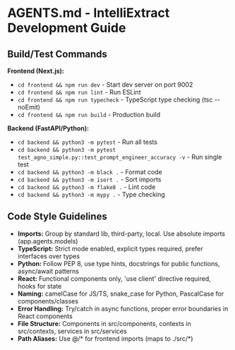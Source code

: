 # AGENTS.md - IntelliExtract Development Guide

## Build/Test Commands
**Frontend (Next.js):**
- `cd frontend && npm run dev` - Start dev server on port 9002
- `cd frontend && npm run lint` - Run ESLint
- `cd frontend && npm run typecheck` - TypeScript type checking (tsc --noEmit)
- `cd frontend && npm run build` - Production build

**Backend (FastAPI/Python):**
- `cd backend && python3 -m pytest` - Run all tests
- `cd backend && python3 -m pytest test_agno_simple.py::test_prompt_engineer_accuracy -v` - Run single test
- `cd backend && python3 -m black .` - Format code
- `cd backend && python3 -m isort .` - Sort imports
- `cd backend && python3 -m flake8 .` - Lint code
- `cd backend && python3 -m mypy .` - Type checking

## Code Style Guidelines
- **Imports:** Group by standard lib, third-party, local. Use absolute imports (app.agents.models)
- **TypeScript:** Strict mode enabled, explicit types required, prefer interfaces over types
- **Python:** Follow PEP 8, use type hints, docstrings for public functions, async/await patterns
- **React:** Functional components only, 'use client' directive required, hooks for state
- **Naming:** camelCase for JS/TS, snake_case for Python, PascalCase for components/classes
- **Error Handling:** Try/catch in async functions, proper error boundaries in React components
- **File Structure:** Components in src/components, contexts in src/contexts, services in src/services
- **Path Aliases:** Use @/* for frontend imports (maps to ./src/*)